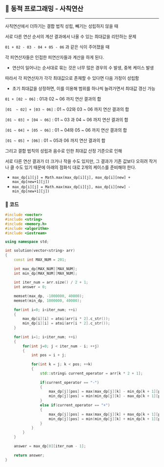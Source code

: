 ## :round_pushpin: 동적 프로그래밍 - 사칙연산

***

사칙연산에서 더하기는 결합 법칙 성립, 빼기는 성립하지 않을 때

서로 다른 연산 순서의 계산 결과에서 나올 수 있는 최대값을 리턴하는 문제



```01 + 02 - 03 - 04 + 05 - 06``` 과 같은 식이 주어졌을 때

각 피연산자들은 인접한 피연산자들과 계산을 하게 된다.

- 연산이 일어나는 순서대로 묶는 것은 너무 많은 경우의 수 발생, 중복 케이스 발생



따라서 각 피연산자가 각각 최대값으로 존재할 수 있다면 다음 가정이 성립함

- 초기 최대값을 상정하면, 이를 이용해 범위를 하나씩 늘려가면서 최대값 갱신 가능



```01 + [02 ~ 06]``` : 01과 02 ~ 06 까지 연산 결과의 합

```[01  ~ 02] + [03 ~ 06]``` : 01 ~ 02와 03 ~ 06 까지 연산 결과의 합

```[01 ~ 03] + [04 ~ 06]``` : 01 ~ 03 과 04 ~ 06 까지 연산 결과의 합

```[01 ~ 04] + [05 ~ 06]``` : 01 ~ 04와 05 ~ 06 까지 연산 결과의 합

```[01 ~ 05] + [06]``` : 01 ~ 05과 06 까지 연산 결과의 합



그리고 결합 법칙의 성립과 음수로 인한 최대값 산정 기준으로 인해

서로 다른 연산 결과가 더 크거나 작을 수도 있지만, 그 결과가 기존 값보다 오히려 작거나 클 수도 있기 때문에 아래의 점화식 대로 2개의 케이스를 준비해야 한다.

- `max_dp[i][j] = Math.max(max_dp[i][j], max_dp[i][new] + max_dp[new+1][j])`
- `max_dp[i][j] = Math.max(max_dp[i][j], max_dp[i][new] - min_dp[new+1][j])`

### :pushpin: 코드

```c++
#include <vector>
#include <string>
#include <memory.h>
#include <algorithm>
#include <iostream>

using namespace std;

int solution(vector<string> arr)
{
    const int MAX_NUM = 201;
    
    int max_dp[MAX_NUM][MAX_NUM];
    int min_dp[MAX_NUM][MAX_NUM];
    
    int iter_num = arr.size() / 2 + 1;
    int answer = 0;
    
    memset(max_dp, -1000000, 40000);
    memset(min_dp, 1000000, 40000);
    
    for(int i=0; i<iter_num; ++i)
    {
        max_dp[i][i] = atoi(arr[i * 2].c_str());
        min_dp[i][i] = atoi(arr[i * 2].c_str());
    }
    
    for(int i=1; i<iter_num; ++i)
    {
        for(int j=0; j < iter_num - i; ++j)
        {
            int pos = i + j;
            
            for(int k = j; k < pos; ++k)
            {
                std::string& current_operator = arr[k * 2 + 1];
                
                if(current_operator == "-")
                {
                    max_dp[j][pos] = max(max_dp[j][k] - min_dp[k + 1][pos], max_dp[j][pos]);
                    min_dp[j][pos] = min(min_dp[j][k] - max_dp[k + 1][pos], min_dp[j][pos]);
                }
                else if(current_operator == "+")
                {
                    max_dp[j][pos] = max(max_dp[j][k] + max_dp[k + 1][pos], max_dp[j][pos]);
                    min_dp[j][pos] = min(min_dp[j][k] + min_dp[k + 1][pos], min_dp[j][pos]);
                }
            }
        }
    }
    
    answer = max_dp[0][iter_num - 1];
    
    return answer;
}
```

